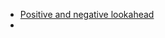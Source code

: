 - [Positive and negative lookahead](https://www.freecodecamp.org/learn/javascript-algorithms-and-data-structures/regular-expressions/positive-and-negative-lookahead)
- 